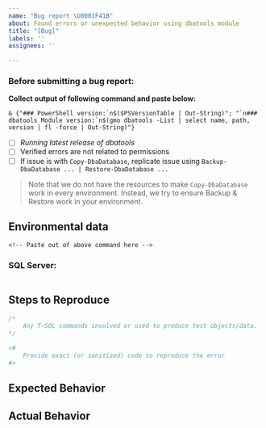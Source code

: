 ```yaml
---
name: "Bug report \U0001F41B"
about: Found errors or unexpected behavior using dbatools module
title: "[Bug]"
labels: ''
assignees: ''

---
```


### Before submitting a bug report:

**Collect output of following command and paste below:**

```
& {"### PowerShell version:`n$($PSVersionTable | Out-String)"; "`n### dbatools Module version:`n$(gmo dbatools -List | select name, path, version | fl -force | Out-String)"}
```

- [ ] *Running latest release of dbatools*
- [ ] Verified errors are not related to permissions
- [ ] If issue is with `Copy-DbaDatabase`, replicate issue using `Backup-DbaDatabase ... | Restore-DbaDatabase ...`

> Note that we do not have the resources to make `Copy-DbaDatabase` work in every environment. Instead, we try to ensure Backup & Restore work in your environment.

## Environmental data
```
<!-- Paste out of above command here -->
```

### SQL Server: 
<!-- Paste output of `SELECT @@VERSION` -->
```sql

```

## Steps to Reproduce

```sql
/*
    Any T-SQL commands involved or used to produce test objects/data.
*/
```

```powershell
<#
    Provide exact (or sanitized) code to reproduce the error
#>
```

## Expected Behavior

<!--
Sample output or detail explanation if possible
-->

## Actual Behavior

<!--
Output or detailed explanation if possible
-->
